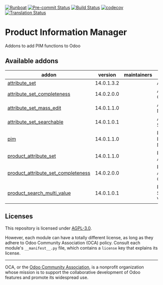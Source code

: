 
[![Runboat](https://img.shields.io/badge/runboat-Try%20me-875A7B.png)](https://runboat.odoo-community.org/builds?repo=OCA/odoo-pim&target_branch=14.0)
[![Pre-commit Status](https://github.com/OCA/odoo-pim/actions/workflows/pre-commit.yml/badge.svg?branch=14.0)](https://github.com/OCA/odoo-pim/actions/workflows/pre-commit.yml?query=branch%3A14.0)
[![Build Status](https://github.com/OCA/odoo-pim/actions/workflows/test.yml/badge.svg?branch=14.0)](https://github.com/OCA/odoo-pim/actions/workflows/test.yml?query=branch%3A14.0)
[![codecov](https://codecov.io/gh/OCA/odoo-pim/branch/14.0/graph/badge.svg)](https://codecov.io/gh/OCA/odoo-pim)
[![Translation Status](https://translation.odoo-community.org/widgets/odoo-pim-14-0/-/svg-badge.svg)](https://translation.odoo-community.org/engage/odoo-pim-14-0/?utm_source=widget)

<!-- /!\ do not modify above this line -->

# Product Information Manager

Addons to add PIM functions to Odoo

<!-- /!\ do not modify below this line -->

<!-- prettier-ignore-start -->

[//]: # (addons)

Available addons
----------------
addon | version | maintainers | summary
--- | --- | --- | ---
[attribute_set](attribute_set/) | 14.0.1.3.2 |  | Attribute Set
[attribute_set_completeness](attribute_set_completeness/) | 14.0.2.0.0 |  | Attribute Set Completeness
[attribute_set_mass_edit](attribute_set_mass_edit/) | 14.0.1.1.0 |  | Attribute Set Mass Edit
[attribute_set_searchable](attribute_set_searchable/) | 14.0.1.0.1 |  | Attribute Set Searchable
[pim](pim/) | 14.0.1.1.0 |  | Product Information Management
[product_attribute_set](product_attribute_set/) | 14.0.1.1.0 |  | Product Attribute Set
[product_attribute_set_completeness](product_attribute_set_completeness/) | 14.0.2.0.0 |  | Product Attribute Set Completeness
[product_search_multi_value](product_search_multi_value/) | 14.0.1.0.1 |  | Product Search Multi Value

[//]: # (end addons)

<!-- prettier-ignore-end -->

## Licenses

This repository is licensed under [AGPL-3.0](LICENSE).

However, each module can have a totally different license, as long as they adhere to Odoo Community Association (OCA)
policy. Consult each module's `__manifest__.py` file, which contains a `license` key
that explains its license.

----
OCA, or the [Odoo Community Association](http://odoo-community.org/), is a nonprofit
organization whose mission is to support the collaborative development of Odoo features
and promote its widespread use.
